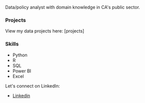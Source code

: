 
Data/policy analyst with domain knowledge in CA's public sector.

### Projects

View my data projects here:
[projects]

### Skills

- Python
- R
- SQL
- Power BI
- Excel

Let's connect on LinkedIn:

- [Linkedin](https://www.linkedin.com/in/adrian-bracewell-425567129/)

